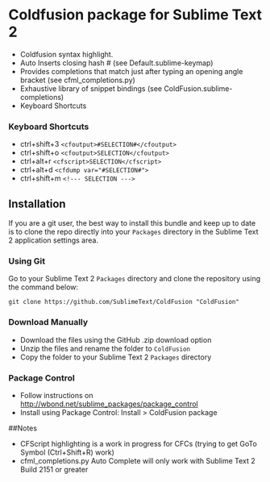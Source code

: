 # Coldfusion package for Sublime Text 2

* Coldfusion syntax highlight.
* Auto Inserts closing hash # (see Default.sublime-keymap)
* Provides completions that match just after typing an opening angle bracket (see cfml_completions.py)
* Exhaustive library of snippet bindings (see ColdFusion.sublime-completions)
* Keyboard Shortcuts

### Keyboard Shortcuts
* ctrl+shift+3 `<cfoutput>#SELECTION#</cfoutput>`
* ctrl+shift+o `<cfoutput>SELECTION</cfoutput>`
* ctrl+alt+r `<cfscript>SELECTION</cfscript>`
* ctrl+alt+d  `<cfdump var="#SELECTION#">`
* ctrl+shift+m  `<!--- SELECTION --->`

## Installation

If you are a git user, the best way to install this bundle and keep up to date is to clone the repo directly into your `Packages` directory in the Sublime Text 2 application settings area.

### Using Git

Go to your Sublime Text 2 `Packages` directory and clone the repository using the command below:

    git clone https://github.com/SublimeText/ColdFusion "ColdFusion"

### Download Manually

* Download the files using the GitHub .zip download option
* Unzip the files and rename the folder to `ColdFusion`
* Copy the folder to your Sublime Text 2 `Packages` directory

### Package Control

* Follow instructions on http://wbond.net/sublime_packages/package_control
* Install using Package Control: Install > ColdFusion package

##Notes
* CFScript highlighting is a work in progress for CFCs (trying to get GoTo Symbol (Ctrl+Shift+R) work)
* cfml_completions.py Auto Complete will only work with Sublime Text 2 Build 2151 or greater

